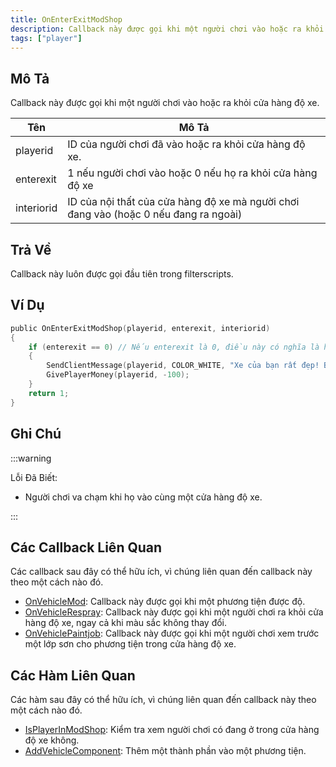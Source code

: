 ```yaml
---
title: OnEnterExitModShop
description: Callback này được gọi khi một người chơi vào hoặc ra khỏi cửa hàng độ xe.
tags: ["player"]
---
```


## Mô Tả

Callback này được gọi khi một người chơi vào hoặc ra khỏi cửa hàng độ xe.

| Tên         | Mô Tả                                                                                     |
| ------------ | ----------------------------------------------------------------------------------------- |
| playerid     | ID của người chơi đã vào hoặc ra khỏi cửa hàng độ xe.                                    |
| enterexit    | 1 nếu người chơi vào hoặc 0 nếu họ ra khỏi cửa hàng độ xe                                 |
| interiorid   | ID của nội thất của cửa hàng độ xe mà người chơi đang vào (hoặc 0 nếu đang ra ngoài)       |

## Trả Về

Callback này luôn được gọi đầu tiên trong filterscripts.

## Ví Dụ

```c
public OnEnterExitModShop(playerid, enterexit, interiorid)
{
    if (enterexit == 0) // Nếu enterexit là 0, điều này có nghĩa là họ đang ra ngoài
    {
        SendClientMessage(playerid, COLOR_WHITE, "Xe của bạn rất đẹp! Bạn đã bị đánh thuế $100.");
        GivePlayerMoney(playerid, -100);
    }
    return 1;
}
```

## Ghi Chú

:::warning

Lỗi Đã Biết:

- Người chơi va chạm khi họ vào cùng một cửa hàng độ xe.

:::

## Các Callback Liên Quan

Các callback sau đây có thể hữu ích, vì chúng liên quan đến callback này theo một cách nào đó.

- [OnVehicleMod](OnVehicleMod): Callback này được gọi khi một phương tiện được độ.
- [OnVehicleRespray](OnVehicleRespray): Callback này được gọi khi một người chơi ra khỏi cửa hàng độ xe, ngay cả khi màu sắc không thay đổi.
- [OnVehiclePaintjob](OnVehiclePaintjob): Callback này được gọi khi một người chơi xem trước một lớp sơn cho phương tiện trong cửa hàng độ xe.

## Các Hàm Liên Quan

Các hàm sau đây có thể hữu ích, vì chúng liên quan đến callback này theo một cách nào đó.

- [IsPlayerInModShop](../functions/IsPlayerInModShop): Kiểm tra xem người chơi có đang ở trong cửa hàng độ xe không.
- [AddVehicleComponent](../functions/AddVehicleComponent): Thêm một thành phần vào một phương tiện.